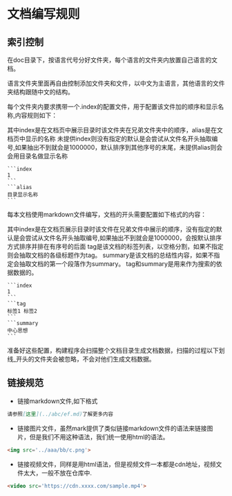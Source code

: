 # 文档编写规则

## 索引控制

在doc目录下，按语言代号分好文件夹，每个语言的文件夹内放置自己语言的文档。

语言文件夹里面再自由控制添加文件夹和文件，以中文为主语言，其他语言的文件夹结构跟随中文的结构。

每个文件夹内要求携带一个.index的配置文件，用于配置该文件加的顺序和显示名称,内容规则如下：

其中index是在文档页中展示目录时该文件夹在兄弟文件夹中的顺序，alias是在文档页中显示的名称
未提供index则没有指定的默认是会尝试从文件名开头抽取编号,如果抽出不到就会是1000000，默认排序到其他序号的末尾，未提供alias则会会用目录名做显示名称

    ```index
    1
    ```
    ```alias
    目录显示名称
    ```

每本文档使用markdown文件编写，文档的开头需要配置如下格式的内容：

其中index是在文档页展示目录时该文件在兄弟文件中展示的顺序，没有指定的默认是会尝试从文件名开头抽取编号,如果抽出不到就会是1000000，会按默认排序方式排序并排在有序号的后面
tag是该文档的标签列表，以空格分割，如果不指定则会抽取文档的各级标题作为tag。
summary是该文档的总结性内容，如果不指定会抽取文档的第一个段落作为summary。
tag和summary是用来作为搜索的依据数据的。

    ```index
    1
    ```
    ```tag
    标签1 标签2
    ```
    ```summary
    中心思想
    ```


准备好这些配置，构建程序会扫描整个文档目录生成文档数据，扫描的过程以下划线_开头的文件夹会被忽略，不会对他们生成文档数据。


## 链接规范

+ 链接markdown文件,如下格式

```markdown
请参照[这里](../abc/ef.md)了解更多内容
```

+ 链接图片文件，虽然mark提供了类似链接markdown文件的语法来链接图片，但是我们不用这种语法，我们统一使用html的语法。
```html
<img src='../aaa/bb/c.png'>
```

+ 链接视频文件，同样是用html语法，但是视频文件一本都是cdn地址，视频文件太大，一般不放在仓库中.
```html
<video src='https://cdn.xxxx.com/sample.mp4'>
```